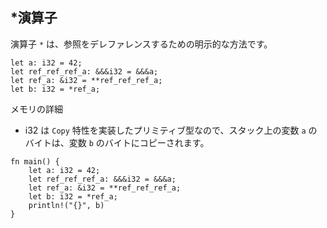 ## *演算子

演算子 `*` は、参照をデレファレンスするための明示的な方法です。

``` {.rust .language-rust}
let a: i32 = 42;
let ref_ref_ref_a: &&&i32 = &&&a;
let ref_a: &i32 = **ref_ref_ref_a;
let b: i32 = *ref_a;
```

メモリの詳細

- i32 は `Copy` 特性を実装したプリミティブ型なので、スタック上の変数 `a` のバイトは、変数 `b` のバイトにコピーされます。

```
fn main() {
    let a: i32 = 42;
    let ref_ref_ref_a: &&&i32 = &&&a;
    let ref_a: &i32 = **ref_ref_ref_a;
    let b: i32 = *ref_a;
    println!("{}", b)
}
```